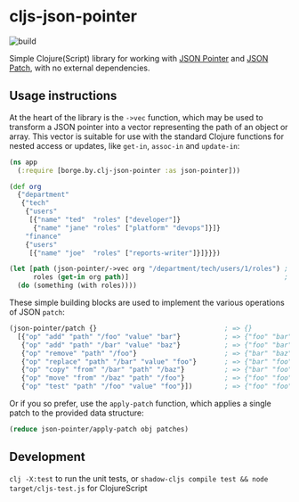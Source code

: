 # cljs-json-pointer
![build](https://github.com/borgeby/clj-json-pointer/actions/workflows/check.yml/badge.svg)

Simple Clojure(Script) library for working with [JSON Pointer](https://www.rfc-editor.org/rfc/rfc6901) and 
[JSON Patch](https://datatracker.ietf.org/doc/html/rfc6902/), with no external dependencies.

## Usage instructions

At the heart of the library is the `->vec` function, which may be used to transform a JSON pointer into a vector
representing the path of an object or array. This vector is suitable for use with the standard Clojure functions for
nested access or updates, like `get-in`, `assoc-in` and `update-in`:

```clojure
(ns app
  (:require [borge.by.clj-json-pointer :as json-pointer]))

(def org
  {"department"
   {"tech"
    {"users"
     [{"name" "ted"  "roles" ["developer"]}
      {"name" "jane" "roles" ["platform" "devops"]}]}
    "finance"
    {"users"
     [{"name" "joe"  "roles" ["reports-writer"]}]}}})

(let [path (json-pointer/->vec org "/department/tech/users/1/roles") ; => ["department" "tech" 1 "users" "roles"]
      roles (get-in org path)]                                       ; => ["platform" "devops"]
  (do (something (with roles))))
```

These simple building blocks are used to implement the various operations of JSON `patch`:

```clojure
(json-pointer/patch {}                                ; => {}
  [{"op" "add" "path" "/foo" "value" "bar"}           ; => {"foo" "bar"}
   {"op" "add" "path" "/bar" "value" "baz"}           ; => {"foo" "bar" "bar" "baz}
   {"op" "remove" "path" "/foo"}                      ; => {"bar" "baz"}
   {"op" "replace" "path" "/bar" "value" "foo"}       ; => {"bar" "foo"}          
   {"op" "copy" "from" "/bar" "path" "/baz"}          ; => {"bar" "foo" "baz" "foo"}                
   {"op" "move" "from" "/baz" "path" "/foo"}          ; => {"foo" "foo"}
   {"op" "test" "path" "/foo" "value" "foo"}])        ; => {"foo" "foo"}
```

Or if you so prefer, use the `apply-patch` function, which applies a single patch to the provided data structure:

```clojure
(reduce json-pointer/apply-patch obj patches)
```

## Development

`clj -X:test` to run the unit tests, or `shadow-cljs compile test && node target/cljs-test.js` for ClojureScript
